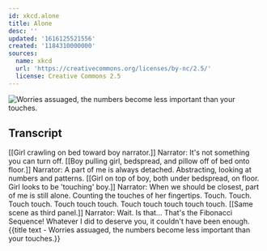```yaml
---
id: xkcd.alone
title: Alone
desc: ''
updated: '1616125521556'
created: '1184310000000'
sources:
  name: xkcd
  url: 'https://creativecommons.org/licenses/by-nc/2.5/'
  license: Creative Commons 2.5
---
```

![Worries assuaged, the numbers become less important than your touches.](https://imgs.xkcd.com/comics/alone.png)

## Transcript
[[Girl crawling on bed toward boy
narrator.]]
Narrator: It's not something you can turn off.
[[Boy pulling girl, bedspread, and pillow off of bed onto floor.]]
Narrator: A part of me is always detached. 
 Abstracting, looking at numbers and patterns.
[[Girl on top of boy, both under bedspread, on floor. Girl looks to be 'touching' boy.]]
Narrator: When we should be closest, part of me is still alone. 
 Counting the touches of her fingertips. 
 Touch. 
 Touch. 
 Touch touch. 
 Touch touch touch. 
 Touch touch touch touch touch.
[[Same scene as third panel.]]
Narrator: Wait. 
 Is that... 
 That's the Fibonacci Sequence! 
 Whatever I did to deserve you, it couldn't have been enough.
{{title text - Worries assuaged, the numbers become less important than your touches.}}
